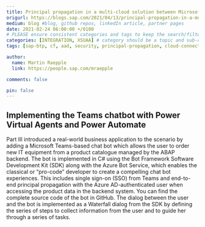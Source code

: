 ```yaml
---
title: Principal propagation in a multi-cloud solution between Microsoft Azure and SAP Business Technology Platform (BTP), Part IV SSO with a Power Virtual Agents Chatbot and On-Premises Data Gateway
origurl: https://blogs.sap.com/2021/04/13/principal-propagation-in-a-multi-cloud-solution-between-microsoft-azure-and-sap-business-technology-platform-btp-part-iv-sso-with-a-power-virtual-agent-chatbot-and-on-premises-data-gateway/
medium: blog #blog, github repos, linkedIn article, partner pages
date: 2021-02-24 06:00:00 +/0100
# PLEASE ensure consistent categories and tags to keep the search/filtering meaningful!
categories: [INTEGRATION, XSUAA] # category should be a topic and sub-category primary product
tags: [sap-btp, cf, aad, security, principal-propagation, cloud-connector, sap-gateway, app-service, power-virtual-agent, onpremises-data-gateway, teams, oauth]     # TAG names should always be lowercase

author:
  name: Martin Raepple
  link: https://people.sap.com/mraepple

comments: false

pin: false
---
```


## Implementing the Teams chatbot with Power Virtual Agents and Power Automate

Part III introduced a real-world business application to the scenario by adding a Microsoft Teams-based chat bot which allows the user to order new IT equipment from a product catalogue managed by the ABAP backend. The bot is implemented in C# using the Bot Framework Software Development Kit (SDK) along with the Azure Bot Service, which enables the classical or “pro-code” developer to create a compelling chat bot experiences. This includes single sign-on (SSO) from Teams and end-to-end principal propagation with the Azure AD-authenticated user when accessing the product data in the backend system. You can find the complete source code of the bot in GitHub. The dialog between the user and the bot is implemented as a Waterfall dialog from the SDK by defining the series of steps to collect information from the user and to guide her through a series of tasks.
